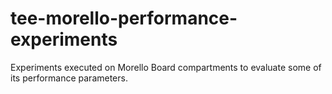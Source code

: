 # tee-morello-performance-experiments

Experiments executed on Morello Board compartments to evaluate some of its performance parameters.

